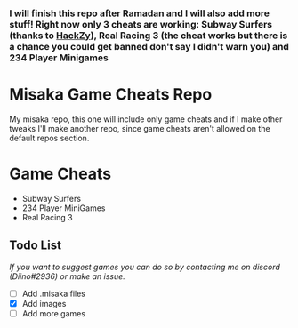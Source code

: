### I will finish this repo after Ramadan and I will also add more stuff! Right now only 3 cheats are working: Subway Surfers (thanks to [HackZy](https://github.com/HackZy01)), Real Racing 3 (the cheat works but there is a chance you could get banned don't say I didn't warn you) and 234 Player Minigames

# Misaka Game Cheats Repo

My misaka repo, this one will include only game cheats and if I make other tweaks I'll make another repo, since game cheats aren't allowed on the default repos section.

# Game Cheats
 - Subway Surfers
 - 234 Player MiniGames
 - Real Racing 3

## Todo List
*If you want to suggest games you can do so by contacting me on discord (Diino#2936) or make an issue.*

 - [ ] Add .misaka files
 - [x] Add images 
 - [ ] Add more games
